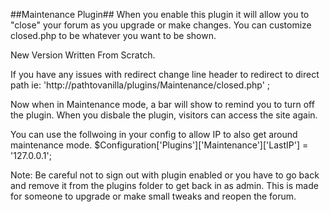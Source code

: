 ##Maintenance Plugin##
When you enable this plugin it will allow you to "close" your forum as you upgrade or make changes. You can customize closed.php to be whatever you want to be shown.

New Version Written From Scratch.

If you have any issues with redirect change line header to redirect to direct path ie: 'http://pathtovanilla/plugins/Maintenance/closed.php' ;

Now when in Maintenance mode, a bar will show to remind you to turn off the plugin. When you disbale the plugin, visitors can access the site again.

You can use the follwoing in your config to allow IP to also get around maintenance mode.
$Configuration['Plugins']['Maintenance']['LastIP'] = '127.0.0.1';

Note: Be careful not to sign out with plugin enabled or you have to go back and remove it from the plugins folder to get back in as admin. This is made for someone to upgrade or make small tweaks and reopen the forum.
